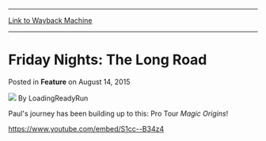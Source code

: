 
---
[Link to Wayback Machine](https://web.archive.org/web/20150815182427/http://magic.wizards.com/en/articles/archive/feature/friday-nights-long-road-2015-08-14)

[_metadata_:author]:- "LoadingReadyRun"
[_metadata_:description]:- "Paul's journey has been building up to this: Pro Tour Magic Origins!"
[_metadata_:generator]:- "Drupal 7 (http://drupal.org)"
[_metadata_:node]:- "459511"
[_metadata_:publish_date]:- "2015-08-14"
[_metadata_:source]:- "div-main-content"
[_metadata_:title]:- "Friday Nights: The Long Road"
[_metadata_:wayback_capture_timestamp]:- "2015-08-15 18:24:27"
[_metadata_:wayback_raw_url]:- "https://web.archive.org/web/20150815182427id_/http://magic.wizards.com/en/articles/archive/feature/friday-nights-long-road-2015-08-14"
[_metadata_:wayback_url]:- "http://magic.wizards.com/en/articles/archive/feature/friday-nights-long-road-2015-08-14"
---


Friday Nights: The Long Road
============================



 Posted in **Feature**
 on August 14, 2015 






![](https://media.magic.wizards.com/styles/auth_small/public/images/person/lrrbiopic.png)
By LoadingReadyRun










Paul's journey has been building up to this: Pro Tour *Magic Origins*!


<https://www.youtube.com/embed/S1cc--B34z4>







